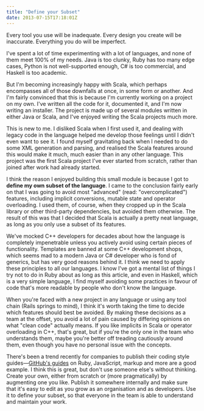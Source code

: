 ```yaml
---
title: "Define your Subset"
date: 2013-07-15T17:18:01Z
---
```


Every tool you use will be inadequate. Every design you create will be
inaccurate. Everything you do will be imperfect.

I've spent a lot of time experimenting with a lot of languages, and none
of them meet 100% of my needs. Java is too clunky, Ruby has too many
edge cases, Python is not well-supported enough, C\# is too commercial,
and Haskell is too academic.

But I'm becoming increasingly happy with Scala, which perhaps
encompasses all of those downfalls at once, in some form or another. And
I'm fairly convinced that this is because I'm currently working on a
project on my own. I've written all the code for it, documented it, and
I'm now writing an installer. The project is made up of several modules
written in either Java or Scala, and I've enjoyed writing the Scala
projects much more.

This is new to me. I disliked Scala when I first used it, and dealing
with legacy code in the language helped me develop those feelings until
I didn't even want to see it. I found myself gravitating back when I
needed to do some XML generation and parsing, and realised the Scala
features around this would make it much, much easier than in any other
language. This project was the first Scala project I've ever started
from scratch, rather than joined after work had already started.

I think the reason I enjoyed building this small module is because I got
to **define my own subset of the language**. I came to the conclusion
fairly early on that I was going to avoid most "advanced" (read:
"overcomplicated") features, including implicit conversions, mutable
state and operator overloading. I used them, of course, when they
cropped up in the Scala library or other third-party dependencies, but
avoided them otherwise. The result of this was that I decided that Scala
is actually a pretty neat language, as long as you only use a subset of
its features.

We've mocked C++ developers for decades about how the language is
completely impenetrable unless you actively avoid using certain pieces
of functionality. Templates are banned at some C++ development shops,
which seems mad to a modern Java or C\# developer who is fond of
generics, but has very good reasons behind it. I think we need to apply
these principles to all our languages. I know I've got a mental list of
things I try not to do in Ruby about as long as this article, and even
in Haskell, which is a very simple language, I find myself avoiding some
practices in favour of code that's more readable by people who don't
know the language.

When you're faced with a new project in any language or using any tool
chain (Rails springs to mind), I think it's worth taking the time to
decide which features should best be avoided. By making these decisions
as a team at the offset, you avoid a lot of pain caused by differing
opinions on what "clean code" actually means. If you like implicits in
Scala or operator overloading in C++, that's great, but if you're the
only one in the team who understands them, maybe you're better off
treading cautiously around them, even though you have no personal issue
with the concepts.

There's been a trend recently for companies to publish their coding
style guides—[GitHub's guides](https://github.com/styleguide) on Ruby,
JavaScript, markup and more are a good example. I think this is great,
but don't use someone else's without thinking. Create your own, either
from scratch or (more pragmatically) by augmenting one you like. Publish
it somewhere internally and make sure that it's easy to edit as you grow
as an organisation and as developers. Use it to define your subset, so
that everyone in the team is able to understand and maintain your work.
